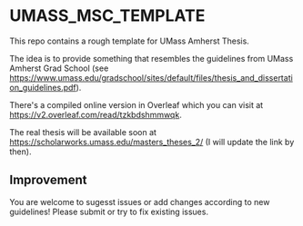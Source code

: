 # UMASS_MSC_TEMPLATE

This repo contains a rough template for UMass Amherst Thesis.

The idea is to provide something that resembles the guidelines from UMass Amherst Grad School (see https://www.umass.edu/gradschool/sites/default/files/thesis_and_dissertation_guidelines.pdf).  

There's a compiled online version in Overleaf which you can visit at https://v2.overleaf.com/read/tzkbdshmmwqk.

The real thesis will be available soon at https://scholarworks.umass.edu/masters_theses_2/ (I will update the link by then).

## Improvement

You are welcome to sugesst issues or add changes according to new guidelines! Please submit or try to fix existing issues. 